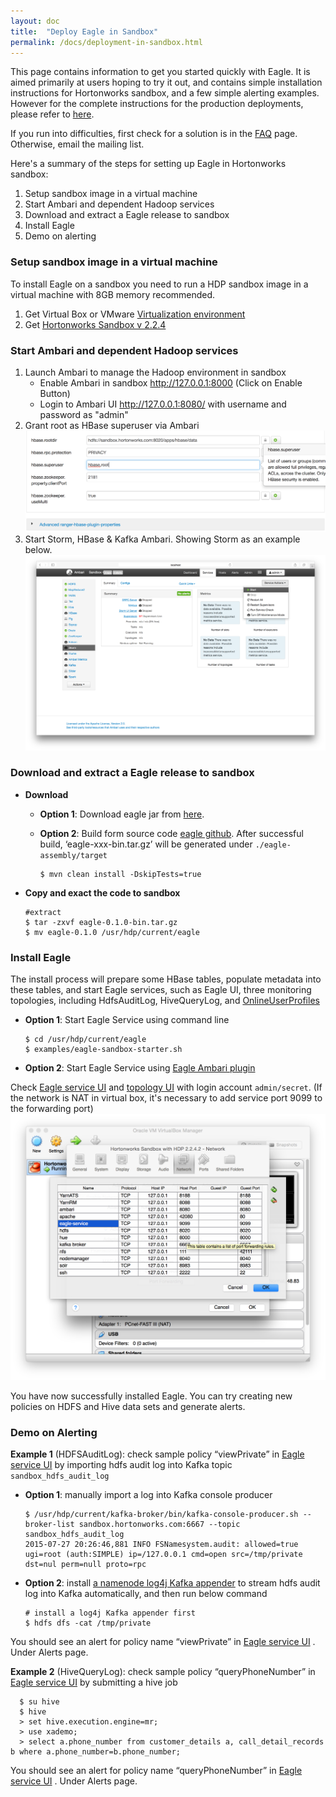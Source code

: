 ```yaml
---
layout: doc
title:  "Deploy Eagle in Sandbox"
permalink: /docs/deployment-in-sandbox.html
---
```


This page contains information to get you started quickly with Eagle. It is aimed primarily at users hoping to try it out,
and contains simple installation instructions for Hortonworks sandbox, and a few simple alerting examples.
However for the complete instructions for the production deployments, please refer to [here](/docs/deployment-in-production.html).


If you run into difficulties, first check for a solution is in the [FAQ](/docs/FQA.html) page. Otherwise, email the mailing list.


Here's a summary of the steps for setting up Eagle in Hortonworks sandbox:

1. Setup sandbox image in a virtual machine
2. Start Ambari and dependent Hadoop services
3. Download and extract a Eagle release to sandbox
4. Install Eagle
5. Demo on alerting


### **Setup sandbox image in a virtual machine**

To install Eagle on a sandbox you need to run a HDP sandbox image in a virtual machine with 8GB memory recommended.

1. Get Virtual Box or VMware [Virtualization environment](http://hortonworks.com/products/hortonworks-sandbox/#install)
2. Get [Hortonworks Sandbox v 2.2.4](http://hortonworks.com/products/hortonworks-sandbox/#archive)

### **Start Ambari and dependent Hadoop services**

1. Launch Ambari to manage the Hadoop environment in sandbox
   * Enable Ambari in sandbox http://127.0.0.1:8000 (Click on Enable Button)
   * Login to Ambari UI http://127.0.0.1:8080/ with username and password as "admin"
2. Grant root as HBase superuser via Ambari
![add superuser](/images/docs/hbase-superuser.png)
3. Start Storm, HBase & Kafka Ambari. Showing Storm as an example below.
![Restart Services](/images/docs/start-storm.png "Services")

### **Download and extract a Eagle release to sandbox**

* **Download**

    * **Option 1**: Download eagle jar from [here](http://66.211.190.194/eagle-0.1.0.tar.gz).

    * **Option 2**: Build form source code [eagle github](https://github.com/eBay/Eagle). After successful build, ‘eagle-xxx-bin.tar.gz’ will be generated under `./eagle-assembly/target`

          $ mvn clean install -DskipTests=true
* **Copy and exact the code to sandbox**

      #extract
      $ tar -zxvf eagle-0.1.0-bin.tar.gz
      $ mv eagle-0.1.0 /usr/hdp/current/eagle

### **Install Eagle**

The install process will prepare some HBase tables, populate metadata into these tables, and start Eagle services, such as Eagle UI,
three monitoring topologies, including HdfsAuditLog, HiveQueryLog, and [OnlineUserProfiles](/docs/online-user-profiles.html)

* **Option 1**: Start Eagle Service using command line

      $ cd /usr/hdp/current/eagle
      $ examples/eagle-sandbox-starter.sh

* **Option 2**: Start Eagle Service using [Eagle Ambari plugin](/docs/ambari-plugin-install.html)

Check [Eagle service UI](http://localhost:9099/eagle-service) and [topology UI](http://localhost:8744) with login account `admin/secret`.
(If the network is NAT in virtual box, it's necessary to add service port 9099 to the forwarding port)
![Forwarding Port](/images/docs/eagle-service.png)


You have now successfully installed Eagle. You can try creating new policies on HDFS and Hive data sets and generate alerts.

### **Demo on Alerting**

**Example 1** (HDFSAuditLog): check sample policy “viewPrivate” in [Eagle service UI](http://localhost:9099/eagle-service) by importing hdfs audit log into Kafka
topic `sandbox_hdfs_audit_log`

  * **Option 1**: manually import a log into Kafka console producer

        $ /usr/hdp/current/kafka-broker/bin/kafka-console-producer.sh --broker-list sandbox.hortonworks.com:6667 --topic sandbox_hdfs_audit_log
        2015-07-27 20:26:46,881 INFO FSNamesystem.audit: allowed=true ugi=root (auth:SIMPLE) ip=/127.0.0.1 cmd=open src=/tmp/private dst=nul perm=null proto=rpc
  * **Option 2**: install [a namenode log4j Kafka appender](/docs/import-hdfs-auditLog.html) to stream hdfs audit log into Kafka automatically, and then run below command

        # install a log4j Kafka appender first
        $ hdfs dfs -cat /tmp/private

  You should see an alert for policy name “viewPrivate” in [Eagle service UI](http://localhost:9099/eagle-service) . Under Alerts page. 

**Example 2** (HiveQueryLog): check sample policy “queryPhoneNumber” in [Eagle service UI](http://localhost:9099/eagle-service) by submitting a hive job

      $ su hive
      $ hive
      > set hive.execution.engine=mr;
      > use xademo;
      > select a.phone_number from customer_details a, call_detail_records b where a.phone_number=b.phone_number;

  You should see an alert for policy name “queryPhoneNumber” in [Eagle service UI](http://localhost:9099/eagle-service) . Under Alerts page. 


